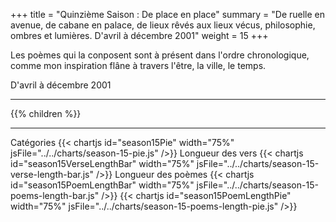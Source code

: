 +++
title = "Quinzième Saison : De place en place"
summary = "De ruelle en avenue, de cabane en palace, de lieux rêvés aux lieux vécus, philosophie, ombres et lumières. D'avril à décembre 2001"
weight = 15
+++

Les poèmes qui la conposent sont à présent dans l'ordre chronologique, comme mon inspiration flâne à travers l'être, la ville, le temps.

D'avril à décembre 2001

---
{{% children  %}}

---
Catégories
{{< chartjs id="season15Pie" width="75%" jsFile="../../charts/season-15-pie.js" />}}
Longueur des vers
{{< chartjs id="season15VerseLengthBar" width="75%" jsFile="../../charts/season-15-verse-length-bar.js" />}}
Longueur des poèmes
{{< chartjs id="season15PoemLengthBar" width="75%" jsFile="../../charts/season-15-poems-length-bar.js" />}}
{{< chartjs id="season15PoemLengthPie" width="75%" jsFile="../../charts/season-15-poems-length-pie.js" />}}
